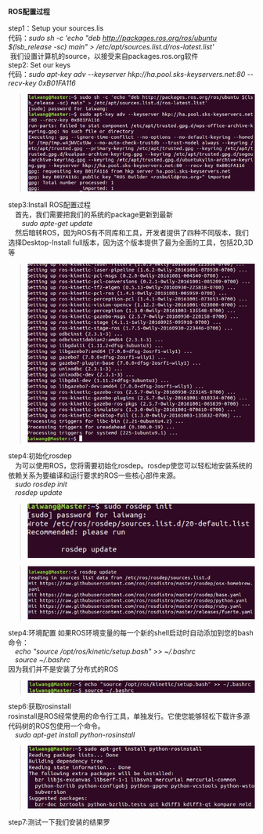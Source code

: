 **ROS配置过程**

step1：Setup your sources.lis</br>代码：<em>sudo sh -c 'echo "deb http://packages.ros.org/ros/ubuntu $(lsb_release -sc) main" > /etc/apt/sources.list.d/ros-latest.list'</em></br>
&nbsp;我们设置计算机的source，以接受来自packages.ros.org软件</br>
step2: Set our keys</br>代码：<em>sudo apt-key adv --keyserver hkp://ha.pool.sks-keyservers.net:80 --recv-key 0xB01FA116</em>
>![hello world](https://github.com/laiCheung/Picture/blob/master/1.jpg?raw=true)

step3:Install ROS配置过程
</br>&emsp;首先，我们需要把我们的系统的package更新到最新
</br>&emsp;&emsp;<em>sudo apte-get update</em>
</br>&emsp;然后暗转ROS，因为ROS有不同库和工具，开发者提供了四种不同版本，我们选择Desktop-Install full版本，因为这个版本提供了最为全面的工具，包括2D,3D等
> ![hello world](https://github.com/laiCheung/Picture/blob/master/2-ros.jpg?raw=true)

step4:初始化rosdep
</br>&emsp;为可以使用ROS，您将需要初始化rosdep。rosdep使您可以轻松地安装系统的依赖关系为要编译和运行要求的ROS一些核心部件来源。
</br><em>&emsp;sudo rosdep init
</br>&emsp;rosdep update</em>
> ![hello world](https://github.com/laiCheung/Picture/blob/master/3-init.jpg?raw=true)</br>

> ![hello world](https://github.com/laiCheung/Picture/blob/master/4.jpg?raw=true)

step4:环境配置
如果ROS环境变量的每一个新的shell启动时自动添加到您的bash命令：
<br>&emsp;<em>echo "source /opt/ros/kinetic/setup.bash" >> ~/.bashrc
<br>&emsp;source ~/.bashrc</em>
</br>因为我们并不是安装了分布式的ROS

>![hello world](https://github.com/laiCheung/Picture/blob/master/5.jpg?raw=true)

step6:获取rosinstall
</br>rosinstall是ROS经常使用的命令行工具，单独发行。它使您能够轻松下载许多源代码树的ROS包使用一个命令。
</br><em>&emsp;sudo apt-get install python-rosinstall</em>

>![hello world](https://github.com/laiCheung/Picture/blob/master/6-down.jpg?raw=true)

step7:测试一下我们安装的结果罗








